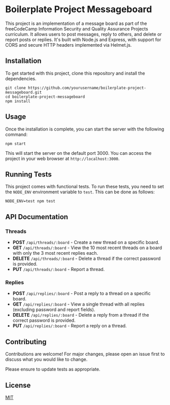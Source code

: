 # Boilerplate Project Messageboard

This project is an implementation of a message board as part of the freeCodeCamp Information Security and Quality Assurance Projects curriculum. It allows users to post messages, reply to others, and delete or report posts or replies. It's built with Node.js and Express, with support for CORS and secure HTTP headers implemented via Helmet.js.

## Installation

To get started with this project, clone this repository and install the dependencies.

```
git clone https://github.com/yourusername/boilerplate-project-messageboard.git
cd boilerplate-project-messageboard
npm install
```

## Usage

Once the installation is complete, you can start the server with the following command:

```
npm start
```

This will start the server on the default port 3000. You can access the project in your web browser at `http://localhost:3000`.

## Running Tests

This project comes with functional tests. To run these tests, you need to set the `NODE_ENV` environment variable to `test`. This can be done as follows:

```
NODE_ENV=test npm test
```

## API Documentation

### Threads

- **POST** `/api/threads/:board` - Create a new thread on a specific board.
- **GET** `/api/threads/:board` - View the 10 most recent threads on a board with only the 3 most recent replies each.
- **DELETE** `/api/threads/:board` - Delete a thread if the correct password is provided.
- **PUT** `/api/threads/:board` - Report a thread.

### Replies

- **POST** `/api/replies/:board` - Post a reply to a thread on a specific board.
- **GET** `/api/replies/:board` - View a single thread with all replies (excluding password and report fields).
- **DELETE** `/api/replies/:board` - Delete a reply from a thread if the correct password is provided.
- **PUT** `/api/replies/:board` - Report a reply on a thread.

## Contributing

Contributions are welcome! For major changes, please open an issue first to discuss what you would like to change.

Please ensure to update tests as appropriate.

## License

[MIT](https://choosealicense.com/licenses/mit/)
